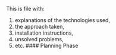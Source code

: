 This is file with: 
1. explanations of the technologies used, 
2. the approach taken, 
3. installation instructions, 
4. unsolved problems, 
5. etc. #### Planning Phase


